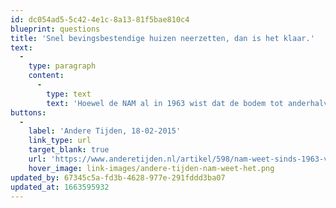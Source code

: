 ```yaml
---
id: dc054ad5-5c42-4e1c-8a13-81f5bae810c4
blueprint: questions
title: 'Snel bevingsbestendige huizen neerzetten, dan is het klaar.'
text:
  -
    type: paragraph
    content:
      -
        type: text
        text: 'Hoewel de NAM al in 1963 wist dat de bodem tot anderhalve meter zou kunnen zakken als gevolg van gaswinning, werd pas in 1993 erkend dat de schade aan huizen direct komt door gasbevingen. Ook de versterkingsopgave is lange tijd bewust vertraagd, waardoor er nog steeds vele aanvragen onbehandeld op de plank liggen. De huidige versterking - op basis van afbouw - duurt nog tot minstens 2028. Even snel aardbevingsbestendige huizen neerzetten, is dus wensdenken.'
buttons:
  -
    label: 'Andere Tijden, 18-02-2015'
    link_type: url
    target_blank: true
    url: 'https://www.anderetijden.nl/artikel/598/nam-weet-sinds-1963-van-bodemverzakkingen-groningen'
    hover_image: link-images/andere-tijden-nam-weet-het.png
updated_by: 67345c5a-fd3b-4628-977e-291fddd3ba07
updated_at: 1663595932
---
```

